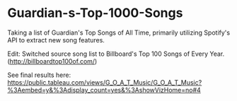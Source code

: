 # Guardian-s-Top-1000-Songs
Taking a list of Guardian's Top Songs of All Time, primarily utilizing Spotify's API to extract new song features.

Edit: Switched source song list to Billboard's Top 100 Songs of Every Year. (http://billboardtop100of.com/)

See final results here: https://public.tableau.com/views/G_O_A_T_Music/G_O_A_T_Music?%3Aembed=y&%3Adisplay_count=yes&%3AshowVizHome=no#4
